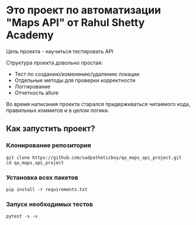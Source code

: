 # Это проект по автоматизации "Maps API" от Rahul Shetty Academy
Цель проекта - научиться тестировать API

Структура проекта довольно простая: 
- Тест по созданию/изменению/удалению локации
- Отдельные методы для проверки корректности
- Логгирование
- Отчетность allure

Во время написания проекта старался придерживаться читаемого кода, правильных коммитов и в целом логики. 

## Как запустить проект?

### Клонирование репозитория
```
git clone https://github.com/sadpatheticboy/qa_maps_api_project.git
cd qa_maps_api_project
```

### Установка всех пакетов
```
pip install -r requirements.txt 
```

### Запуск необходимых тестов
```
pytest -s -v
```
